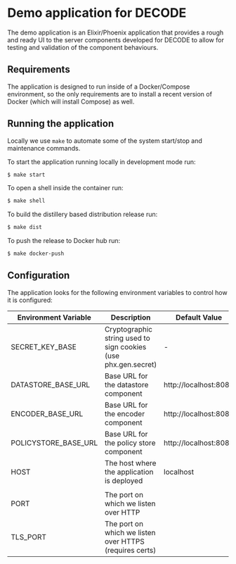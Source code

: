 # Demo application for DECODE

The demo application is an Elixir/Phoenix application that provides a rough
and ready UI to the server components developed for DECODE to allow for
testing and validation of the component behaviours.

## Requirements

The application is designed to run inside of a Docker/Compose environment, so
the only requirements are to install a recent version of Docker (which will
install Compose) as well.

## Running the application

Locally we use `make` to automate some of the system start/stop and maintenance commands.

To start the application running locally in development mode run:

```bash
$ make start
```

To open a shell inside the container run:

```bash
$ make shell
```

To build the distillery based distribution release run:

```bash
$ make dist
```

To push the release to Docker hub run:

```bash
$ make docker-push
```

## Configuration

The application looks for the following environment variables to control how
it is configured:

| Environment Variable | Description                                                    | Default Value         | Required/Optional |
| -------------------- | -------------------------------------------------------------- | --------------------- | ----------------- |
| SECRET_KEY_BASE      | Cryptographic string used to sign cookies (use phx.gen.secret) | -                     | Required          |
| DATASTORE_BASE_URL   | Base URL for the datastore component                           | http://localhost:8080 | Optional          |
| ENCODER_BASE_URL     | Base URL for the encoder component                             | http://localhost:8081 | Optional          |
| POLICYSTORE_BASE_URL | Base URL for the policy store component                        | http://localhost:8082 | Optional          |
| HOST                 | The host where the application is deployed                     | localhost             | Optional
       |
| PORT                 | The port on which we listen over HTTP                          |                       | Required          |
| TLS_PORT             | The port on which we listen over HTTPS (requires certs)        |                       | Optional          |
